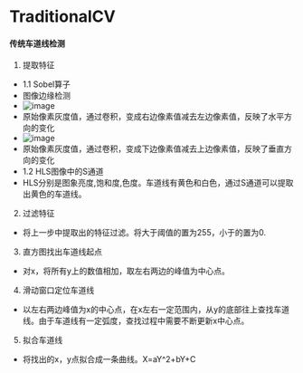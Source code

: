 # TraditionalCV
#### 传统车道线检测
1. 提取特征
- 1.1 Sobel算子
- 图像边缘检测
- ![image](https://user-images.githubusercontent.com/6326768/131777283-94a86938-6328-4130-bed9-1e9797854da6.png)
- 原始像素灰度值，通过卷积，变成右边像素值减去左边像素值，反映了水平方向的变化
- ![image](https://user-images.githubusercontent.com/6326768/131777303-5013187e-a051-465d-a232-ba09e4650d23.png)
- 原始像素灰度值，通过卷积，变成下边像素值减去上边像素值，反映了垂直方向的变化
- 1.2 HLS图像中的S通道
- HLS分别是图象亮度,饱和度,色度。车道线有黄色和白色，通过S通道可以提取出黄色的车道线。
2. 过滤特征
- 将上一步中提取出的特征过滤。将大于阈值的置为255，小于的置为0.
3. 直方图找出车道线起点
- 对x，将所有y上的数值相加，取左右两边的峰值为中心点。
4. 滑动窗口定位车道线
- 以左右两边峰值为x的中心点，在x左右一定范围内，从y的底部往上查找车道线。由于车道线有一定弧度，查找过程中需要不断更新x中心点。
5. 拟合车道线
- 将找出的x，y点拟合成一条曲线。X=aY^2+bY+C
